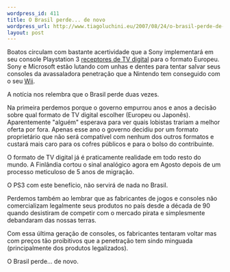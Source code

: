 ```yaml
--- 
wordpress_id: 411
title: O Brasil perde... de novo
wordpress_url: http://www.tiagoluchini.eu/2007/08/24/o-brasil-perde-de-novo/
layout: post
---
```

Boatos circulam com bastante acertividade que a Sony implementará em seu console Playstation 3 [receptores de TV digital](http://www.engadget.com/2007/08/22/more-details-on-sonys-new-playtv/) para o formato Europeu. Sony e Microsoft estão lutando com unhas e dentes para tentar salvar seus consoles da avassaladora penetração que a Nintendo tem conseguido com o seu [Wii](http://www.nintendo.com/channel/wii).

A notícia nos relembra que o Brasil perde duas vezes.

Na primeira perdemos porque o governo empurrou anos e anos a decisão sobre qual formato de TV digital escolher (Europeu ou Japonês). Aparentemente "alguém" esperava para ver quais lobistas trariam a melhor oferta por fora. Apenas esse ano o governo decidiu por um formato proprietário que não será compatível com nenhum dos outros formatos  e custará mais caro para os cofres públicos e para o bolso do contribuinte.

O formato de TV digital já é praticamente realidade em todo resto do mundo. A Finlândia cortou o sinal analógico agora em Agosto depois de um processo meticuloso de 5 anos de migração.

O PS3 com este benefício, não servirá de nada no Brasil.

Perdemos também ao lembrar que as fabricantes de jogos e consoles não comercializam legalmente seus produtos no país desde a década de 90 quando desistiram de competir com o mercado pirata e simplesmente debandaram das nossas terras.

Com essa última geração de consoles, os fabricantes tentaram voltar mas com preços tão proibitivos que a penetração tem sindo minguada (principalmente dos produtos legalizados).

O Brasil perde... de novo.
